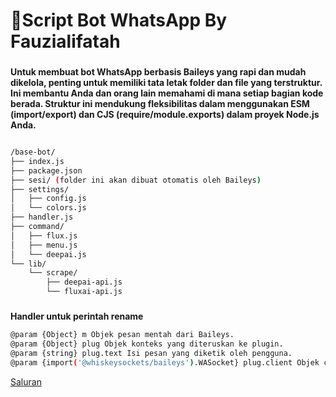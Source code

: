 # 📁Script Bot WhatsApp By Fauzialifatah 

### 
**Untuk membuat bot WhatsApp berbasis Baileys yang rapi dan mudah dikelola, penting untuk memiliki tata letak folder dan file yang terstruktur. Ini membantu Anda dan orang lain memahami di mana setiap bagian kode berada. Struktur ini mendukung fleksibilitas dalam menggunakan ESM (import/export) dan CJS (require/module.exports) dalam proyek Node.js Anda.**
```bash

/base-bot/
├── index.js
├── package.json
├── sesi/ (folder ini akan dibuat otomatis oleh Baileys)
├── settings/
│   ├── config.js
│   └── colors.js
├── handler.js
├── command/
│   ├── flux.js
│   ├── menu.js
│   └── deepai.js
└── lib/
    └── scrape/
        ├── deepai-api.js
        └── fluxai-api.js 
```

### 
**Handler untuk perintah rename**
```bash
@param {Object} m Objek pesan mentah dari Baileys.
@param {Object} plug Objek konteks yang diteruskan ke plugin.
@param {string} plug.text Isi pesan yang diketik oleh pengguna.
@param {import('@whiskeysockets/baileys').WASocket} plug.client Objek client Baileys untuk interaksi
```

[Saluran](https://whatsapp.com/channel/0029VawsCnQ9mrGkOuburC1z)
